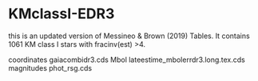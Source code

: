 # KMclassI-EDR3

this is an updated version of Messineo & Brown (2019)
Tables. It contains 1061 KM class I stars with fracinv(est) >4.

coordinates gaiacombidr3.cds
Mbol        lateestime_mbolerrdr3.long.tex.cds
magnitudes  phot_rsg.cds
